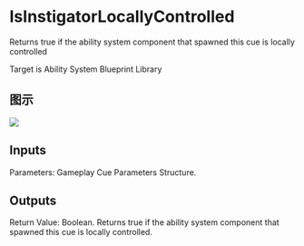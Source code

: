 # IsInstigatorLocallyControlled

Returns true if the ability system component that spawned this cue is locally controlled

Target is Ability System Blueprint Library

## 图示

![]($-20221218-17311207.png)

## Inputs

Parameters: Gameplay Cue Parameters Structure.  

## Outputs

Return Value: Boolean. Returns true if the ability system component that spawned this cue is locally controlled.

